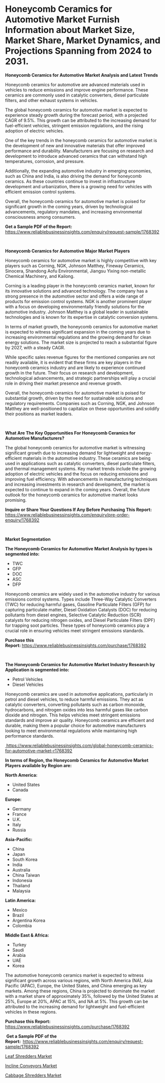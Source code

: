 <p><h1>Honeycomb Ceramics for Automotive Market Furnish Information about Market Size, Market Share, Market Dynamics, and Projections Spanning from 2024 to 2031.</h1></p><p><strong>Honeycomb Ceramics for Automotive Market Analysis and Latest Trends</strong></p>
<p><p>Honeycomb ceramics for automotive are advanced materials used in vehicles to reduce emissions and improve engine performance. These ceramics are commonly used in catalytic converters, diesel particulate filters, and other exhaust systems in vehicles.</p><p>The global honeycomb ceramics for automotive market is expected to experience steady growth during the forecast period, with a projected CAGR of 9.5%. This growth can be attributed to the increasing demand for fuel-efficient vehicles, stringent emission regulations, and the rising adoption of electric vehicles.</p><p>One of the key trends in the honeycomb ceramics for automotive market is the development of new and innovative materials that offer improved performance and durability. Manufacturers are focusing on research and development to introduce advanced ceramics that can withstand high temperatures, corrosion, and pressure.</p><p>Additionally, the expanding automotive industry in emerging economies, such as China and India, is also driving the demand for honeycomb ceramics. As these countries continue to invest in infrastructure development and urbanization, there is a growing need for vehicles with efficient emission control systems.</p><p>Overall, the honeycomb ceramics for automotive market is poised for significant growth in the coming years, driven by technological advancements, regulatory mandates, and increasing environmental consciousness among consumers.</p></p>
<p><strong>Get a Sample PDF of the Report:&nbsp;</strong> <a href="https://www.reliablebusinessinsights.com/enquiry/request-sample/1768392">https://www.reliablebusinessinsights.com/enquiry/request-sample/1768392</a></p>
<p>&nbsp;</p>
<p><strong>Honeycomb Ceramics for Automotive Major Market Players</strong></p>
<p><p>Honeycomb ceramics for automotive market is highly competitive with key players such as Corning, NGK, Johnson Matthey, Fineway Ceramics, Sinocera, Shandong Aofu Environmental, Jiangsu Yixing non-metallic Chemical Machinery, and Kailong. </p><p>Corning is a leading player in the honeycomb ceramics market, known for its innovative solutions and advanced technology. The company has a strong presence in the automotive sector and offers a wide range of products for emission control systems. NGK is another prominent player with a focus on developing environmentally friendly solutions for the automotive industry. Johnson Matthey is a global leader in sustainable technologies and is known for its expertise in catalytic conversion systems.</p><p>In terms of market growth, the honeycomb ceramics for automotive market is expected to witness significant expansion in the coming years due to increasing environmental regulations and the growing demand for clean energy solutions. The market size is projected to reach a substantial figure by 2027, with a steady CAGR.</p><p>While specific sales revenue figures for the mentioned companies are not readily available, it is evident that these firms are key players in the honeycomb ceramics industry and are likely to experience continued growth in the future. Their focus on research and development, technological advancements, and strategic partnerships will play a crucial role in driving their market presence and revenue growth.</p><p>Overall, the honeycomb ceramics for automotive market is poised for substantial growth, driven by the need for sustainable solutions and regulatory requirements. Companies such as Corning, NGK, and Johnson Matthey are well-positioned to capitalize on these opportunities and solidify their positions as market leaders.</p></p>
<p>&nbsp;</p>
<p><strong>What Are The Key Opportunities For Honeycomb Ceramics for Automotive Manufacturers?</strong></p>
<p><p>The global honeycomb ceramics for automotive market is witnessing significant growth due to increasing demand for lightweight and energy-efficient materials in the automotive industry. These ceramics are being used in applications such as catalytic converters, diesel particulate filters, and thermal management systems. Key market trends include the growing adoption of electric vehicles and the focus on reducing emissions and improving fuel efficiency. With advancements in manufacturing techniques and increasing investments in research and development, the market is expected to continue to expand in the coming years. Overall, the future outlook for the honeycomb ceramics for automotive market looks promising.</p></p>
<p><strong>Inquire or Share Your Questions If Any Before Purchasing This Report:</strong> <a href="https://www.reliablebusinessinsights.com/enquiry/pre-order-enquiry/1768392">https://www.reliablebusinessinsights.com/enquiry/pre-order-enquiry/1768392</a></p>
<p>&nbsp;</p>
<p><strong>Market Segmentation</strong></p>
<p><strong>The Honeycomb Ceramics for Automotive Market Analysis by types is segmented into:</strong></p>
<p><ul><li>TWC</li><li>GFP</li><li>DOC</li><li>ASC</li><li>DFP</li></ul></p>
<p><p>Honeycomb ceramics are widely used in the automotive industry for various emissions control systems. Types include Three-Way Catalytic Converters (TWC) for reducing harmful gases, Gasoline Particulate Filters (GFP) for capturing particulate matter, Diesel Oxidation Catalysts (DOC) for reducing pollutants from diesel engines, Selective Catalytic Reduction (SCR) catalysts for reducing nitrogen oxides, and Diesel Particulate Filters (DPF) for trapping soot particles. These types of honeycomb ceramics play a crucial role in ensuring vehicles meet stringent emissions standards.</p></p>
<p><strong>Purchase this Report:&nbsp;</strong><a href="https://www.reliablebusinessinsights.com/purchase/1768392">https://www.reliablebusinessinsights.com/purchase/1768392</a></p>
<p>&nbsp;</p>
<p><strong>The Honeycomb Ceramics for Automotive Market Industry Research by Application is segmented into:</strong></p>
<p><ul><li>Petrol Vehicles</li><li>Diesel Vehicles</li></ul></p>
<p><p>Honeycomb ceramics are used in automotive applications, particularly in petrol and diesel vehicles, to reduce harmful emissions. They act as catalytic converters, converting pollutants such as carbon monoxide, hydrocarbons, and nitrogen oxides into less harmful gases like carbon dioxide and nitrogen. This helps vehicles meet stringent emissions standards and improve air quality. Honeycomb ceramics are efficient and durable, making them a popular choice for automotive manufacturers looking to meet environmental regulations while maintaining high performance standards.</p></p>
<p><a href="https://www.reliablebusinessinsights.com/global-honeycomb-ceramics-for-automotive-market-r1768392">&nbsp;https://www.reliablebusinessinsights.com/global-honeycomb-ceramics-for-automotive-market-r1768392</a></p>
<p><strong>In terms of Region, the Honeycomb Ceramics for Automotive Market Players available by Region are:</strong></p>
<p>
    <p> <strong> North America: </strong>
        <ul>
            <li>United States</li>
            <li>Canada</li>
        </ul>
        </p> 
    <p> <strong> Europe: </strong>
        <ul>
            <li>Germany</li>
            <li>France</li>
            <li>U.K.</li>
            <li>Italy</li>
            <li>Russia</li>
        </ul>
        </p> 
    <p> <strong> Asia-Pacific: </strong>
        <ul>
            <li>China</li>
            <li>Japan</li>
            <li>South Korea</li>
            <li>India</li>
            <li>Australia</li>
            <li>China Taiwan</li>
            <li>Indonesia</li>
            <li>Thailand</li>
            <li>Malaysia</li>
        </ul>
        </p> 
    <p> <strong> Latin America: </strong>
        <ul>
            <li>Mexico</li>
            <li>Brazil</li>
            <li>Argentina Korea</li>
            <li>Colombia</li>
        </ul>
        </p> 
    <p> <strong> Middle East & Africa: </strong>
        <ul>
            <li>Turkey</li>
            <li>Saudi</li>
            <li>Arabia</li>
            <li>UAE</li>
            <li>Korea</li>
        </ul>
    </p>
    </p>
<p><p>The automotive honeycomb ceramics market is expected to witness significant growth across various regions, with North America (NA), Asia Pacific (APAC), Europe, the United States, and China emerging as key markets. Among these regions, China is projected to dominate the market with a market share of approximately 35%, followed by the United States at 25%, Europe at 20%, APAC at 15%, and NA at 5%. This growth can be attributed to the increasing demand for lightweight and fuel-efficient vehicles in these regions.</p></p>
<p><strong>Purchase this Report: </strong><a href="https://www.reliablebusinessinsights.com/purchase/1768392">https://www.reliablebusinessinsights.com/purchase/1768392</a></p>
<p>&nbsp;<strong>Get a Sample PDF of the Report:&nbsp;&nbsp;</strong><a href="https://www.reliablebusinessinsights.com/enquiry/request-sample/1768392">https://www.reliablebusinessinsights.com/enquiry/request-sample/1768392</a></p>
<p><strong></strong></p>
<p><p><a href="https://github.com/wrwgzwbr35/Market-Research-Report-List-1/blob/main/leaf-shredders-market.md">Leaf Shredders Market</a></p><p><a href="https://github.com/sifatuddin25/Market-Research-Report-List-1/blob/main/incline-conveyors-market.md">Incline Conveyors Market</a></p><p><a href="https://github.com/mdhefjumiah/Market-Research-Report-List-1/blob/main/cabbage-shredders-market.md">Cabbage Shredders Market</a></p></p>